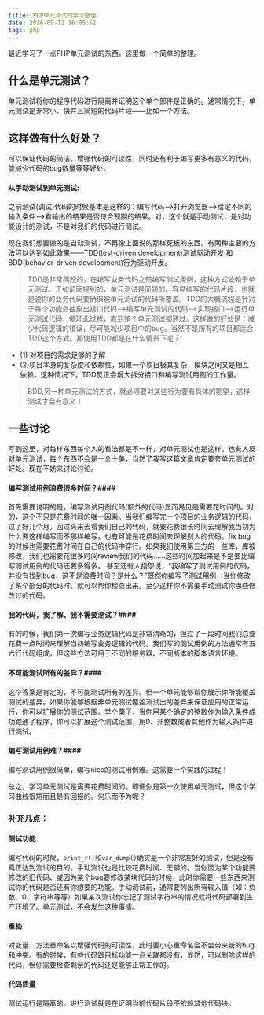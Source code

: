```yaml
---
title: PHP单元测试的学习整理
date: 2016-09-12 16:05:52
tags: php
---
```


最近学习了一点PHP单元测试的东西，这里做一个简单的整理。

## 什么是单元测试？

单元测试将你的程序代码进行隔离并证明这个单个部件是正确的。通常情况下，单元测试是非常小、快并且简短的代码片段——比如一个方法。

## 这样做有什么好处？

可以保证代码的简洁，增强代码的可读性，同时还有利于编写更多有意义的代码，能减少代码的bug数量等等好处。

#### 从手动测试到单元测试: ####

之前测试(调试)代码的时候基本是这样的：编写代码——>打开浏览器——>给定不同的输入条件——>看输出的结果是否符合预期的结果。对，这个就是手动测试，是对功能设计的测试，不是对我们的代码进行测试。

现在我们想要做的是自动测试，不再像上面说的那样死板的东西。有两种主要的方法可以达到如此效果——TDD(test-driven development)测试驱动开发 和 BDD(behavior-driven development)行为驱动开发。

>TDD是非常简短的，在编写业务代码之前编写测试用例，这种方式依赖于单元测试。正如前面提到的，单元测试是简短的、容易编写的代码片段，也就是说你的业务代码要确保被单元测试的代码所覆盖。TDD的大概流程是针对于每个功能点抽象出接口代码——>编写单元测试的代码——>实现接口——>运行单元测试代码，循环此过程，直到整个单元测试都通过。这样做的好处是：减少代码逻辑的错误，尽可能减少项目中的bug。当然不是所有的项目都适合TDD这个方式。那使用TDD都是在什么情景下呢？
* (1) 对项目的需求足够的了解 
* (2)项目本身的复杂度和依赖性，如果一个项目极其复杂，模块之间又是相互依赖，这种情况下，TDD反正会增大拆分接口和编写测试用例的工作量。

>BDD,另一种单元测试的方式，就必须要对某些行为要有具体的期望，这样测试才会有意义！

## 一些讨论

写到这里，对每样东西每个人的看法都是不一样，对单元测试也是这样。也有人反对单元测试，每个东西不会是十全十美，当然了我写这篇文章肯定要夸单元测试的好处。现在不妨来讨论讨论。


#### 编写测试用例浪费很多时间？####

首先需要说明的是，编写测试用例代码(额外的代码)显而易见是需要花时间的。对的，这个不只是花费时间的唯一因素。当我们编写完一个项目的业务逻辑的代码，过了好几个月，回过头来去看我们自己的代码，就要花费很长时间去理解我当初为什么要这样编写而不那样编写。也有可能是花费时间去理解别人的代码。fix bug的时候也需要花费时间在自己的代码中穿行。如果我们使用第三方的一些库，库被修改，我们也需要花很多时间review我们的代码……这些时间加起来是不是要比编写测试用例的代码还要多得多。
甚至还有人抱怨说，“我编写了测试用例的代码，并没有找到bug，这不是浪费时间？是什么？”既然你编写了测试用例，当你修改了某个部分的代码时，就可以帮你检查出来。至少这样你不需要手动测试你哪些修改过的代码。

#### 我的代码，我了解，我不需要测试？####

有的时候，我们第一次编写业务逻辑代码是非常清晰的，但过了一段时间我们总要花费一点时间来理解当初编写业务逻辑的代码。我们写的测试用例的方法通常有五六行代码组成，但这些方法可用于不同的服务器、不同版本的脚本语言环境。

#### 不可能测试所有的差异？####

这个答案是肯定的，不可能测试所有的差异。但一个单元能够帮你展示你所能覆盖测试的差异。如果你能够根据非单元测试覆盖测试出的差异来保证应用的正常运行，你可以扩展你的测试范围。举个栗子，当你用某个确定的整数作为输入条件成功跑通了程序，你可以扩展这个测试范围，用0、非整数或者其他作为输入条件进行测试。

#### 编写测试用例难？####

编写测试用例很简单，编写nice的测试用例难。这需要一个实践的过程！

总之，学习单元测试是需要花费时间的。即便你是第一次使用单元测试，但这个学习曲线很短而且是有回报的。何乐而不为呢？


### 补充几点：

#### 测试功能 ####

编写代码的时候，`print_r()`和`var_dump()`确实是一个非常友好的测试，但是没有真正达到测试的目的。手动测试也是比较花费时间、无聊的。当你因为某个功能要修改的旧代码、或因为某个bug要修改某块代码的时候，此时你需要一些东西来测试你的代码是否还有你想要的功能。手动测试前，通常要列出所有输入值（如：负数、0、字符串等等）如果某次测试你忘记了测试字符串的情况就将代码部署到生产环境了。单元测试，不会发生这种事情。

#### 重构 ####

对变量、方法重命名以增强代码的可读性，此时要小心重命名会不会带来新的bug和冲突。有的时候，有些代码跟目标功能一点关联都没有，显然，可以删除这样的代码，但你需要检查剩余的代码还是能够正常工作的。

#### 代码质量 ####

测试运行是隔离的。进行测试就是在证明当前代码片段不依赖其他代码块。